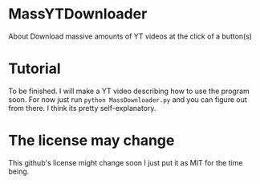 # MassYTDownloader
About Download massive amounts of YT videos at the click of a button(s)


# Tutorial
To be finished. I will make a YT video describing how to use the program soon. For now just run `python MassDownloader.py` and you can figure out from there. I think its pretty self-explanatory.


# The license may change
This github's license might change soon I just put it as MIT for the time being.

